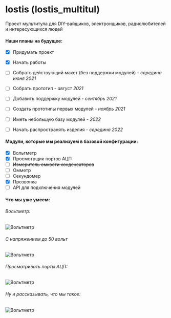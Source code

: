 # lostis (lostis_multitul)
Проект мультитула для DIY-вайщиков, электронщиков, радиолюбителей и интересующихся людей 


#### Наши планы на будущее:
- [X] Придумать проект
- [X] Начать работы
- [ ] Собрать действующий макет (без поддержки модулей) - *середина июня 2021*
- [ ] Собрать прототип - *август 2021*
- [ ] Добавить поддержку модулей - *сентябрь 2021*
- [ ] Создать прототипы первых модулей - *ноябрь 2021*
- [ ] Иметь небольшую базу модулей - *2022*
- [ ] Начать распространять изделия - *середина 2022*


#### Модули, которые мы реализуем в базовой конфигурации:
- [X] Вольтметр
- [X] Просмотрщик портов АЦП
- [ ] ~~Измеритель емкости конденсаторов~~
- [ ] Омметр
- [ ] Секундомер
- [X] Прозвонка
- [ ] API для подключения модулей

#### Что мы уже умеем:

###### Вольтметр:
![Вольтметр](https://cdn.discordapp.com/attachments/833662529762885652/843085798080249886/IMG_20210515_141914.jpg)

###### С напряжением до 50 вольт
![Вольтметр](https://cdn.discordapp.com/attachments/833662529762885652/843454634202890300/IMG_20210516_144417.jpg)

###### Просматривать порты АЦП:
![Вольтметр](https://cdn.discordapp.com/attachments/833662529762885652/843523299631956039/IMG_20210516_191907.jpg)

###### Ну и рассказывать, что мы такое:
![Вольтметр](https://cdn.discordapp.com/attachments/833662529762885652/843523299949936660/IMG_20210516_191919.jpg)
